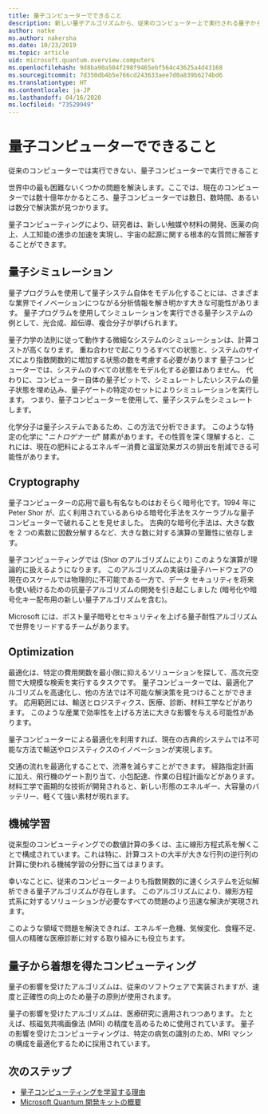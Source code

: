 ```yaml
---
title: 量子コンピューターでできること
description: 新しい量子アルゴリズムから、従来のコンピューター上で実行される量子から着想を得たアルゴリズムまで、量子コンピューティングの影響について説明します。
author: natke
ms.author: nakersha
ms.date: 10/23/2019
ms.topic: article
uid: microsoft.quantum.overview.computers
ms.openlocfilehash: 9d8ba90a504f298f9465ebf564c43625a4d43168
ms.sourcegitcommit: 7d350db4b5e766cd243633aee7d0a839b6274bd6
ms.translationtype: HT
ms.contentlocale: ja-JP
ms.lasthandoff: 04/16/2020
ms.locfileid: "73529949"
---
```

# <a name="what-can-a-quantum-computer-do"></a>量子コンピューターでできること

従来のコンピューターでは実行できない、量子コンピューターで実行できること

世界中の最も困難ないくつかの問題を解決します。ここでは、現在のコンピューターでは数十億年かかるところ、量子コンピューターでは数日、数時間、あるいは数分で解決策が見つかります。

量子コンピューティングにより、研究者は、新しい触媒や材料の開発、医薬の向上、人工知能の進歩の加速を実現し、宇宙の起源に関する根本的な質問に解答することができます。

## <a name="quantum-simulation"></a>量子シミュレーション

量子プログラムを使用して量子システム自体をモデル化することには、さまざまな業界でイノベーションにつながる分析情報を解き明かす大きな可能性があります。 量子プログラムを使用してシミュレーションを実行できる量子システムの例として、光合成、超伝導、複合分子が挙げられます。

量子力学の法則に従って動作する微細なシステムのシミュレーションは、計算コストが高くなります。 重ね合わせで起こりうるすべての状態と、システムのサイズにより指数関数的に増加する状態の数を考慮する必要があります 量子コンピューターでは、システムのすべての状態をモデル化する必要はありません。 代わりに、コンピューター自体の量子ビットで、シミュレートしたいシステムの量子状態を埋め込み、量子ゲートの特定のセットによりシミュレーションを実行します。 つまり、量子コンピューターを使用して、量子システムをシミュレートします。

化学分子は量子システムであるため、この方法で分析できます。 このような特定の化学に "_ニトロゲナーゼ_" 酵素があります。その性質を深く理解すると、これには、現在の肥料によるエネルギー消費と温室効果ガスの排出を削減できる可能性があります。

## <a name="cryptography"></a>Cryptography

量子コンピューターの応用で最も有名なものはおそらく暗号化です。1994 年に Peter Shor が、広く利用されているあらゆる暗号化手法をスケーラブルな量子コンピューターで破れることを見せました。  古典的な暗号化手法は、大きな数を 2 つの素数に因数分解するなど、大きな数に対する演算の至難性に依存します。

量子コンピューティングでは (Shor のアルゴリズムにより) このような演算が理論的に扱えるようになります。 このアルゴリズムの実装は量子ハードウェアの現在のスケールでは物理的に不可能である一方で、データ セキュリティを将来も使い続けるための抗量子アルゴリズムの開発を引き起こしました (暗号化や暗号化キー配布用の新しい量子アルゴリズムを含む)。

Microsoft には、ポスト量子暗号とセキュリティを上げる量子耐性アルゴリズムで世界をリードするチームがあります。

## <a name="optimization"></a>Optimization

最適化は、特定の費用関数を最小限に抑えるソリューションを探して、高次元空間で大規模な検索を実行するタスクです。   量子コンピューターでは、最適化アルゴリズムを高速化し、他の方法では不可能な解決策を見つけることができます。 応用範囲には、輸送とロジスティクス、医療、診断、材料工学などがあります。 このような産業で効率性を上げる方法に大きな影響を与える可能性があります。

量子コンピューターによる最適化を利用すれば、現在の古典的システムでは不可能な方法で輸送やロジスティクスのイノベーションが実現します。

交通の流れを最適化することで、渋滞を減らすことができます。  経路指定計画に加え、飛行機のゲート割り当て、小包配達、作業の日程計画などがあります。 材料工学で画期的な技術が開発されると、新しい形態のエネルギー、大容量のバッテリー、軽くて強い素材が現れます。

## <a name="machine-learning"></a>機械学習

従来型のコンピューティングでの数値計算の多くは、主に線形方程式系を解くことで構成されています。これは特に、計算コストの大半が大きな行列の逆行列の計算に使われる機械学習の分野に当てはまります。

幸いなことに、従来のコンピューターよりも指数関数的に速くシステムを近似解析できる量子アルゴリズムが存在します。 このアルゴリズムにより、線形方程式系に対するソリューションが必要なすべての問題のより迅速な解決が実現されます。

このような領域で問題を解決できれば、エネルギー危機、気候変化、食糧不足、個人の精確な医療診断に対する取り組みにも役立ちます。

## <a name="quantum-inspired-computing"></a>量子から着想を得たコンピューティング

量子の影響を受けたアルゴリズムは、従来のソフトウェアで実装されますが、速度と正確性の向上のため量子の原則が使用されます。

量子の影響を受けたアルゴリズムは、医療研究に適用されつつあります。 たとえば、核磁気共鳴画像法 (MRI) の精度を高めるために使用されています。 量子の影響を受けたコンピューティングは、特定の病気の識別のため、MRI マシンの構成を最適化するために採用されています。

## <a name="next-steps"></a>次のステップ

* [量子コンピューティングを学習する理由](xref:microsoft.quantum.overview.why)
* [Microsoft Quantum 開発キットの概要](xref:microsoft.quantum.welcome)
